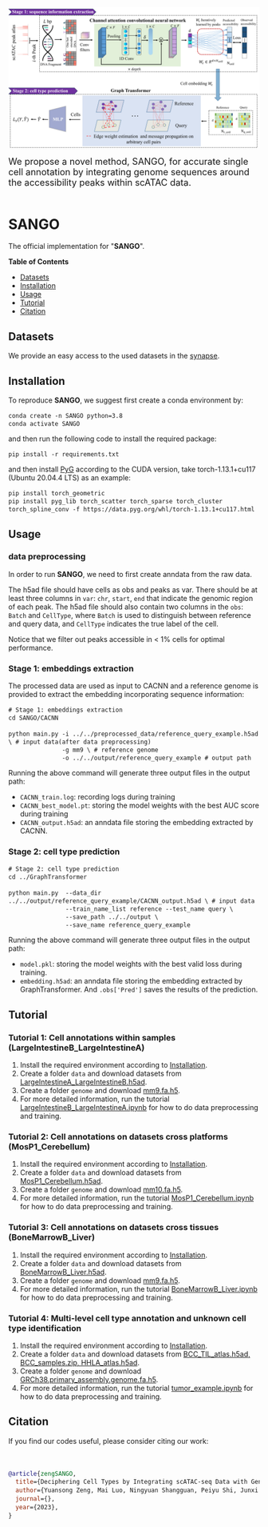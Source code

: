 ![](figures/model.png)

<font size=4> We propose a novel method, SANGO, for accurate single cell annotation by integrating genome sequences around the accessibility peaks within scATAC data.  </font> <br><br>


# SANGO

The official implementation for "**SANGO**".

**Table of Contents**

* [Datasets](#Datasets)
* [Installation](#Installation)
* [Usage](#Usage)
* [Tutorial](#Tutorial)
* [Citation](#Citation)

## Datasets


We provide an easy access to the used datasets in the [synapse](https://www.synapse.org/#!Synapse:syn52559388/files/).


## Installation

To reproduce **SANGO**, we suggest first create a conda environment by:

~~~shell
conda create -n SANGO python=3.8
conda activate SANGO
~~~

and then run the following code to install the required package:

~~~shell
pip install -r requirements.txt
~~~

and then install [PyG](https://pytorch-geometric.readthedocs.io/en/latest/install/installation.html) according to the CUDA version, take torch-1.13.1+cu117 (Ubuntu 20.04.4 LTS) as an example:

~~~shell
pip install torch_geometric
pip install pyg_lib torch_scatter torch_sparse torch_cluster torch_spline_conv -f https://data.pyg.org/whl/torch-1.13.1+cu117.html
~~~

## Usage

### data preprocessing


In order to run **SANGO**, we need to first create anndata from the raw data.

The h5ad file should have cells as obs and peaks as var. There should be at least three columns in `var`:  `chr`, `start`, `end` that indicate the genomic region of each peak. The h5ad file should also contain two columns in the `obs`: `Batch` and `CellType`, where `Batch` is used to distinguish between reference and query data, and `CellType` indicates the true label of the cell.

Notice that we filter out peaks accessible in < 1% cells for optimal performance.

### Stage 1: embeddings extraction

The processed data are used as input to CACNN and a reference genome is provided to extract the embedding incorporating sequence information: 

~~~shell
# Stage 1: embeddings extraction
cd SANGO/CACNN

python main.py -i ../../preprocessed_data/reference_query_example.h5ad \ # input data(after data preprocessing)
               -g mm9 \ # reference genome
               -o ../../output/reference_query_example # output path
~~~

Running the above command will generate three output files in the output path:

* `CACNN_train.log`: recording logs during training
* `CACNN_best_model.pt`: storing the model weights with the best AUC score during training
* `CACNN_output.h5ad`: an anndata file storing the embedding extracted by CACNN.

### Stage 2: cell type prediction

~~~shell
# Stage 2: cell type prediction
cd ../GraphTransformer

python main.py  --data_dir ../../output/reference_query_example/CACNN_output.h5ad \ # input data
                --train_name_list reference --test_name query \
                --save_path ../../output \
                --save_name reference_query_example
~~~

Running the above command will generate three output files in the output path:

* `model.pkl`: storing the model weights with the best valid loss during training.
* `embedding.h5ad`: an anndata file storing the embedding extracted by GraphTransformer.  And `.obs['Pred']` saves the results of the prediction.




## Tutorial

### Tutorial 1: Cell annotations within samples (LargeIntestineB_LargeIntestineA)
1. Install the required environment according to [Installation](#Installation).
2. Create a folder `data` and download datasets from [LargeIntestineA_LargeIntestineB.h5ad](https://www.synapse.org/#!Synapse:syn52559388/files/).
3. Create a folder `genome` and download [mm9.fa.h5](https://www.synapse.org/#!Synapse:syn52559388/files/).
4. For more detailed information, run the tutorial [LargeIntestineB_LargeIntestineA.ipynb](LargeIntestineB_LargeIntestineA.ipynb) for how to do data preprocessing and training.




### Tutorial 2: Cell annotations on datasets cross platforms (MosP1_Cerebellum)
1. Install the required environment according to [Installation](#Installation).
2. Create a folder `data` and download datasets from [MosP1_Cerebellum.h5ad](https://www.synapse.org/#!Synapse:syn52559388/files/).
3. Create a folder `genome` and download [mm10.fa.h5](https://www.synapse.org/#!Synapse:syn52559388/files/).
4. For more detailed information, run the tutorial [MosP1_Cerebellum.ipynb](MosP1_Cerebellum.ipynb) for how to do data preprocessing and training.




### Tutorial 3: Cell annotations on datasets cross tissues (BoneMarrowB_Liver)
1. Install the required environment according to [Installation](#Installation).
2. Create a folder `data` and download datasets from [BoneMarrowB_Liver.h5ad](https://www.synapse.org/#!Synapse:syn52559388/files/).
3. Create a folder `genome` and download [mm9.fa.h5](https://www.synapse.org/#!Synapse:syn52559388/files/).
4. For more detailed information, run the tutorial [BoneMarrowB_Liver.ipynb](BoneMarrowB_Liver.ipynb) for how to do data preprocessing and training.


### Tutorial 4: Multi-level cell type annotation and unknown cell type identification
1. Install the required environment according to [Installation](#Installation).
2. Create a folder `data` and download datasets from [BCC_TIL_atlas.h5ad, BCC_samples.zip, HHLA_atlas.h5ad](https://www.synapse.org/#!Synapse:syn52559388/files/).
3. Create a folder `genome` and download [GRCh38.primary_assembly.genome.fa.h5](https://www.synapse.org/#!Synapse:syn52559388/files/).
4. For more detailed information, run the tutorial [tumor_example.ipynb](tumor_example.ipynb) for how to do data preprocessing and training.


## Citation

If you find our codes useful, please consider citing our work:

~~~bibtex


@article{zengSANGO,
  title={Deciphering Cell Types by Integrating scATAC-seq Data with Genome Sequences},
  author={Yuansong Zeng, Mai Luo, Ningyuan Shangguan, Peiyu Shi, Junxi Feng, Jin Xu, Weijiang Yu, and Yuedong Yang},
  journal={},
  year={2023},
}
~~~